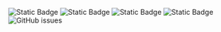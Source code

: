 ![Static Badge](https://img.shields.io/badge/blacklists-61-000000) ![Static Badge](https://img.shields.io/badge/blacklisted-2978009-cc0000) ![Static Badge](https://img.shields.io/badge/whitelisted-2254-00CC00) ![Static Badge](https://img.shields.io/badge/streaming_blacklist-28107-000000) ![GitHub issues](https://img.shields.io/github/issues/fabriziosalmi/blacklists)

